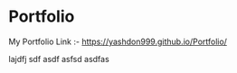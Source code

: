 # Portfolio
My Portfolio Link :-
https://yashdon999.github.io/Portfolio/

lajdfj
sdf
asdf
asfsd
asdfas
